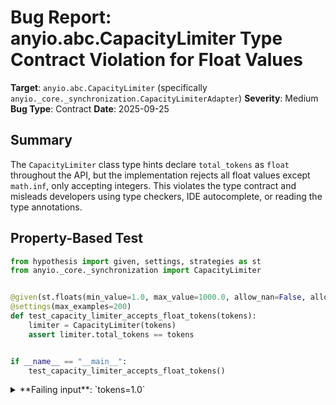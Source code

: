 # Bug Report: anyio.abc.CapacityLimiter Type Contract Violation for Float Values

**Target**: `anyio.abc.CapacityLimiter` (specifically `anyio._core._synchronization.CapacityLimiterAdapter`)
**Severity**: Medium
**Bug Type**: Contract
**Date**: 2025-09-25

## Summary

The `CapacityLimiter` class type hints declare `total_tokens` as `float` throughout the API, but the implementation rejects all float values except `math.inf`, only accepting integers. This violates the type contract and misleads developers using type checkers, IDE autocomplete, or reading the type annotations.

## Property-Based Test

```python
from hypothesis import given, settings, strategies as st
from anyio._core._synchronization import CapacityLimiter


@given(st.floats(min_value=1.0, max_value=1000.0, allow_nan=False, allow_infinity=False))
@settings(max_examples=200)
def test_capacity_limiter_accepts_float_tokens(tokens):
    limiter = CapacityLimiter(tokens)
    assert limiter.total_tokens == tokens


if __name__ == "__main__":
    test_capacity_limiter_accepts_float_tokens()
```

<details>

<summary>
**Failing input**: `tokens=1.0`
</summary>
```
Traceback (most recent call last):
  File "/home/npc/miniconda/lib/python3.13/site-packages/anyio/_core/_synchronization.py", line 496, in __new__
    return get_async_backend().create_capacity_limiter(total_tokens)
           ~~~~~~~~~~~~~~~~~^^
  File "/home/npc/miniconda/lib/python3.13/site-packages/anyio/_core/_eventloop.py", line 156, in get_async_backend
    asynclib_name = sniffio.current_async_library()
  File "/home/npc/miniconda/lib/python3.13/site-packages/sniffio/_impl.py", line 93, in current_async_library
    raise AsyncLibraryNotFoundError(
        "unknown async library, or not in async context"
    )
sniffio._impl.AsyncLibraryNotFoundError: unknown async library, or not in async context

During handling of the above exception, another exception occurred:

Traceback (most recent call last):
  File "/home/npc/pbt/agentic-pbt/worker_/59/hypo.py", line 13, in <module>
    test_capacity_limiter_accepts_float_tokens()
    ~~~~~~~~~~~~~~~~~~~~~~~~~~~~~~~~~~~~~~~~~~^^
  File "/home/npc/pbt/agentic-pbt/worker_/59/hypo.py", line 6, in test_capacity_limiter_accepts_float_tokens
    @settings(max_examples=200)
                   ^^^
  File "/home/npc/miniconda/lib/python3.13/site-packages/hypothesis/core.py", line 2124, in wrapped_test
    raise the_error_hypothesis_found
  File "/home/npc/pbt/agentic-pbt/worker_/59/hypo.py", line 8, in test_capacity_limiter_accepts_float_tokens
    limiter = CapacityLimiter(tokens)
  File "/home/npc/miniconda/lib/python3.13/site-packages/anyio/_core/_synchronization.py", line 498, in __new__
    return CapacityLimiterAdapter(total_tokens)
  File "/home/npc/miniconda/lib/python3.13/site-packages/anyio/_core/_synchronization.py", line 614, in __init__
    self.total_tokens = total_tokens
    ^^^^^^^^^^^^^^^^^
  File "/home/npc/miniconda/lib/python3.13/site-packages/anyio/_core/_synchronization.py", line 646, in total_tokens
    raise TypeError("total_tokens must be an int or math.inf")
TypeError: total_tokens must be an int or math.inf
Falsifying example: test_capacity_limiter_accepts_float_tokens(
    tokens=1.0,
)
```
</details>

## Reproducing the Bug

```python
import math
from anyio._core._synchronization import CapacityLimiter

print("Test 1: Creating CapacityLimiter with float 1.5")
try:
    limiter = CapacityLimiter(1.5)
    print(f"Success: Created limiter with total_tokens={limiter.total_tokens}")
except TypeError as e:
    print(f"Failed with TypeError: {e}")

print("\nTest 2: Creating CapacityLimiter with float 1.0")
try:
    limiter = CapacityLimiter(1.0)
    print(f"Success: Created limiter with total_tokens={limiter.total_tokens}")
except TypeError as e:
    print(f"Failed with TypeError: {e}")

print("\nTest 3: Creating CapacityLimiter with int 1")
try:
    limiter = CapacityLimiter(1)
    print(f"Success: Created limiter with total_tokens={limiter.total_tokens}")
except TypeError as e:
    print(f"Failed with TypeError: {e}")

print("\nTest 4: Setting total_tokens to float 2.5")
try:
    limiter = CapacityLimiter(1)
    limiter.total_tokens = 2.5
    print(f"Success: Set total_tokens to {limiter.total_tokens}")
except TypeError as e:
    print(f"Failed with TypeError: {e}")

print("\nTest 5: Setting total_tokens to math.inf")
try:
    limiter = CapacityLimiter(1)
    limiter.total_tokens = math.inf
    print(f"Success: Set total_tokens to {limiter.total_tokens}")
except TypeError as e:
    print(f"Failed with TypeError: {e}")
```

<details>

<summary>
TypeError raised for all float values except math.inf
</summary>
```
Test 1: Creating CapacityLimiter with float 1.5
Failed with TypeError: total_tokens must be an int or math.inf

Test 2: Creating CapacityLimiter with float 1.0
Failed with TypeError: total_tokens must be an int or math.inf

Test 3: Creating CapacityLimiter with int 1
Success: Created limiter with total_tokens=1

Test 4: Setting total_tokens to float 2.5
Failed with TypeError: total_tokens must be an int or math.inf

Test 5: Setting total_tokens to math.inf
Success: Set total_tokens to inf
```
</details>

## Why This Is A Bug

This is a clear violation of the type contract established by the API's type hints. Throughout the `CapacityLimiter` class hierarchy, `total_tokens` is consistently typed as `float`:

1. **Base class declaration** (`_synchronization.py:494`): `def __new__(cls, total_tokens: float) -> CapacityLimiter:`
2. **Property getter** (`_synchronization.py:512,637`): `def total_tokens(self) -> float:`
3. **Property setter** (`_synchronization.py:527,644`): `def total_tokens(self, value: float) -> None:`
4. **Adapter initialization** (`_synchronization.py:613`): `def __init__(self, total_tokens: float) -> None:`

However, the implementation in `CapacityLimiterAdapter.total_tokens` setter (`_synchronization.py:645-646`) explicitly rejects float values:

```python
if not isinstance(value, int) and value is not math.inf:
    raise TypeError("total_tokens must be an int or math.inf")
```

This creates multiple problems:

1. **Type checker confusion**: Tools like mypy, pyright, and IDE type checkers will accept code passing float values, but it will fail at runtime
2. **Developer experience**: IDE autocomplete suggests float is acceptable based on type hints
3. **API inconsistency**: The property getter returns `float`, but the setter only accepts `int` (plus `math.inf`)
4. **Documentation mismatch**: The docstring doesn't mention this restriction, only stating "The total number of tokens available for borrowing"

The fact that `math.inf` (a float) is accepted shows that float handling is partially implemented, making the rejection of other float values even more inconsistent.

## Relevant Context

- The `CapacityLimiter` is used for rate limiting and resource management in async operations
- The adapter pattern is used to provide a synchronous interface when no async backend is available
- Version 3.0 made `total_tokens` writable (per docstring at line 520-521)
- The validation also checks that `value >= 1` (line 647-648), which would work fine with floats

Code location: `/home/npc/miniconda/lib/python3.13/site-packages/anyio/_core/_synchronization.py`

Documentation reference: The property docstring (lines 513-523) doesn't mention the integer-only restriction.

## Proposed Fix

The most straightforward fix is to accept float values as the type hints promise:

```diff
--- a/anyio/_core/_synchronization.py
+++ b/anyio/_core/_synchronization.py
@@ -642,8 +642,10 @@ class CapacityLimiterAdapter(CapacityLimiter):

     @total_tokens.setter
     def total_tokens(self, value: float) -> None:
-        if not isinstance(value, int) and value is not math.inf:
-            raise TypeError("total_tokens must be an int or math.inf")
+        if not isinstance(value, (int, float)):
+            raise TypeError("total_tokens must be a number")
+        elif math.isnan(value):
+            raise ValueError("total_tokens cannot be NaN")
         elif value < 1:
             raise ValueError("total_tokens must be >= 1")
```

This change would:
1. Accept all numeric values (int and float) as the type hints promise
2. Add explicit NaN checking for robustness
3. Maintain backward compatibility (all previously accepted values still work)
4. Make the implementation consistent with the type annotations